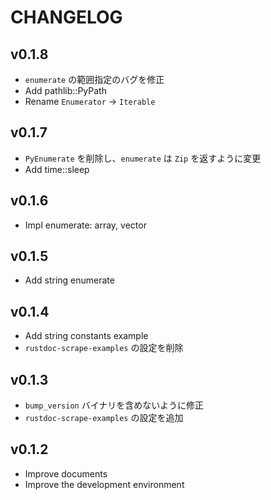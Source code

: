 # CHANGELOG

## v0.1.8

- `enumerate` の範囲指定のバグを修正
- Add pathlib::PyPath
- Rename `Enumerator` -> `Iterable`

## v0.1.7

- `PyEnumerate` を削除し、`enumerate` は `Zip` を返すように変更
- Add time::sleep

## v0.1.6

- Impl enumerate: array, vector

## v0.1.5

- Add string enumerate

## v0.1.4

- Add string constants example
- `rustdoc-scrape-examples` の設定を削除

## v0.1.3

- `bump_version` バイナリを含めないように修正
- `rustdoc-scrape-examples` の設定を追加

## v0.1.2

- Improve documents
- Improve the development environment

